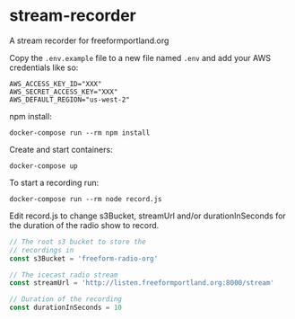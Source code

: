 # stream-recorder

A stream recorder for freeformportland.org


Copy the `.env.example` file to a new file named `.env` and add your AWS credentials like so:

```
AWS_ACCESS_KEY_ID="XXX"
AWS_SECRET_ACCESS_KEY="XXX"
AWS_DEFAULT_REGION="us-west-2"
```

npm install:
```
docker-compose run --rm npm install
```

Create and start containers:
```
docker-compose up
```


To start a recording run:
```
docker-compose run --rm node record.js
```

Edit record.js to change s3Bucket, streamUrl and/or durationInSeconds for the duration of the radio show to record.

```javascript
// The root s3 bucket to store the 
// recordings in
const s3Bucket = 'freeform-radio-org'

// The icecast radio stream
const streamUrl = 'http://listen.freeformportland.org:8000/stream'

// Duration of the recording
const durationInSeconds = 10
```
